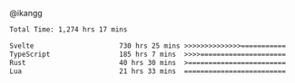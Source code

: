 @ikangg
<!--START_SECTION:waka-->

```txt
Total Time: 1,274 hrs 17 mins

Svelte                     730 hrs 25 mins >>>>>>>>>>>>>>===========   56.66 %
TypeScript                 185 hrs 7 mins  >>>>=====================   14.36 %
Rust                       40 hrs 30 mins  >========================   03.14 %
Lua                        21 hrs 33 mins  =========================   01.67 %
```

<!--END_SECTION:waka-->
